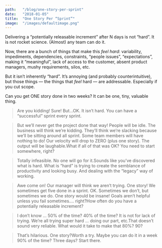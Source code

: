 ```yaml
---
path:	"/blog/one-story-per-sprint"
date:	"2018-01-05"
title:	"One Story Per “Sprint”"
image:	"/images/defaultimage.png"
---
```


Delivering a “potentially releasable increment” after N days is not “hard”. It is not rocket science. (Almost) any team can do it.

Now, there are a bunch of things that make this *feel hard*: variability, impediments, dependencies, constraints, “people issues”, “expectations”, making it “meaningful”, lack of access to the customer, absent product managers, mushy requirements, silos, etc.

But it isn’t inherently “hard”. It’s annoying (and probably counterintuitive), but those things — the things that *feel* hard — are addressable. Especially if you cut scope.

Can you get ONE story done in two weeks? It can be one, tiny, valuable thing.


> Are you kidding! Sure! But…OK. It isn’t hard. You can have a “successful” sprint every sprint.


> But we’ll never get the project done that way! People will be idle. The business will think we’re kidding. They’ll think we’re slacking because we’ll be sitting around all sprint. Some team members will have nothing to do! Our velocity will drop to ZERO (plus one story). The output will be laughable.What if all of that was OK? You need to start somewhere, right?


> Totally infeasible. No one will go for it.Sounds like you’ve discovered what is hard. What is “hard” is trying to create the semblance of productivity and looking busy. And dealing with the “legacy” way of working.


> Awe come on! Our manager will think we aren’t trying. One story! We sometimes get five done in a sprint. OK. Sometimes we don’t, but sometimes we do. One story would be insane! Goals aren’t helpful unless you fail sometimes…. right?How often do you have a potentially releasable increment?


> I don’t know … 50% of the time? 40% of the time? It is not for lack of trying. We’re all trying super hard … doing our part, etc.That doesn’t sound very reliable. What would it take to make that 80%? 90?


> That’s hilarious. One story?Worth a try. Maybe you can do it in a week 90% of the time? Three days? Start there.

